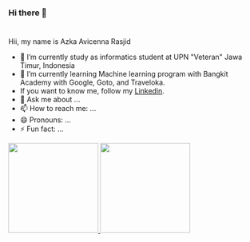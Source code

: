 ### Hi there 👋

#
Hii, my name is Azka Avicenna Rasjid  

- 🔭 I’m currently study as informatics student at UPN "Veteran" Jawa Timur, Indonesia
- 🌱 I’m currently learning Machine learning program with Bangkit Academy with Google, Goto, and Traveloka.
- If you want to know me, follow my [Linkedin](https://www.linkedin.com/in/azkaavicennar/).
- 💬 Ask me about ...
- 📫 How to reach me: ...
- 😄 Pronouns: ...
- ⚡ Fun fact: ...
<p align="left">
<a href="https://github.com/azkasena">
  <img height="180em" src="https://github-readme-stats-eight-theta.vercel.app/api?username=gilangadhan&show_icons=true&theme=algolia&include_all_commits=true&count_private=true"/>
  <img height="180em" src="https://github-readme-stats-eight-theta.vercel.app/api/top-langs/?username=gilangadhan&layout=compact&langs_count=8&theme=algolia"/>
</a>
</p>

